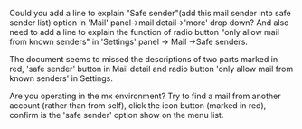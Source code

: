 Could you add a line to explain "Safe sender"(add this mail sender into safe sender list) option In 'Mail' panel->mail detail->'more' drop down? And also need to add a line to explain the function of radio button "only allow mail from known senders" in 'Settings' panel -> Mail ->Safe senders. 

The document seems to missed the descriptions of two parts marked in red, 'safe sender' button in Mail detail and radio button 'only allow mail from known senders' in Settings.

Are you operating in the mx environment? Try to find a mail from another account (rather than from self), click the icon button (marked in red), confirm is the 'safe sender' option show on the menu list.

